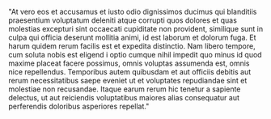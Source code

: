 "At vero eos et accusamus et iusto odio dignissimos ducimus 
qui blanditiis praesentium voluptatum deleniti atque corrupti 
quos dolores et quas molestias excepturi sint occaecati cupiditate
non provident, similique sunt in culpa qui officia deserunt 
mollitia animi, id est laborum et dolorum fuga. Et harum 
quidem rerum facilis est et expedita distinctio.
Nam libero tempore, cum soluta nobis est eligend i optio 
cumque nihil impedit quo minus id quod maxime placeat 
facere possimus, omnis voluptas assumenda est, omnis nice
repellendus. Temporibus autem quibusdam et aut officiis 
debitis aut rerum necessitatibus saepe eveniet ut et 
voluptates repudiandae sint et molestiae non recusandae. 
Itaque earum rerum hic tenetur a sapiente delectus, 
ut aut reiciendis voluptatibus maiores alias 
consequatur aut perferendis doloribus asperiores repellat."